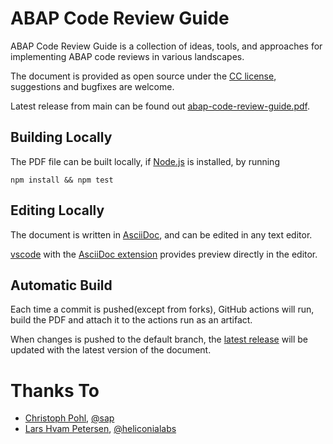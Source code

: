 # ABAP Code Review Guide
ABAP Code Review Guide is a collection of ideas, tools, and approaches for implementing ABAP code reviews in various landscapes.

The document is provided as open source under the [CC license](https://github.com/SAP/styleguides/blob/main/LICENSE), suggestions and bugfixes are welcome.

Latest release from main can be found out [abap-code-review-guide.pdf](https://github.com/xtough/abap-code-review-guide/releases/download/latest/abap-code-review-guide.pdf).

## Building Locally
The PDF file can be built locally, if [Node.js](https://nodejs.org/en/) is installed, by running

`npm install && npm test`

## Editing Locally
The document is written in [AsciiDoc](https://asciidoc.org), and can be edited in any text editor.

[vscode](https://code.visualstudio.com) with the [AsciiDoc extension](https://marketplace.visualstudio.com/items?itemName=asciidoctor.asciidoctor-vscode) provides preview directly in the editor.

## Automatic Build
Each time a commit is pushed(except from forks), GitHub actions will run, build the PDF and attach it to the actions run as an artifact.

When changes is pushed to the default branch, the [latest release](https://github.com/xtough/abap-code-review-guide/releases/download/latest/abap-code-review-guide.pdf) will be updated with the latest version of the document.

# Thanks To
* [Christoph Pohl](https://github.com/xtough/), [@sap](https://github.com/sap)
* [Lars Hvam Petersen](https://github.com/larshp), [@heliconialabs](https://github.com/heliconialabs)
